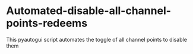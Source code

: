 # Automated-disable-all-channel-points-redeems
This pyautogui script automates the toggle of all channel points to disable them
